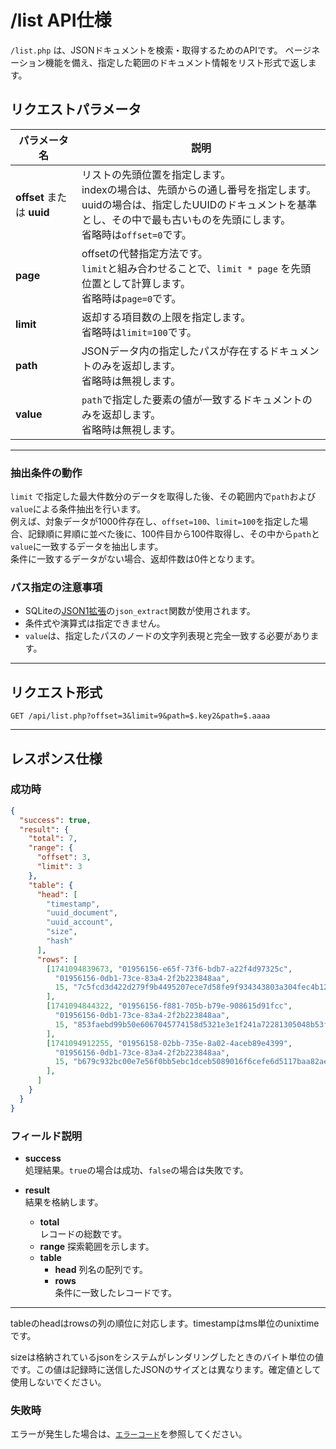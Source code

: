 # /list API仕様

`/list.php` は、JSONドキュメントを検索・取得するためのAPIです。
ページネーション機能を備え、指定した範囲のドキュメント情報をリスト形式で返します。

## リクエストパラメータ

| パラメータ名 | 説明 |
|---|---|
| **offset** または **uuid** | リストの先頭位置を指定します。<br>indexの場合は、先頭からの通し番号を指定します。<br>uuidの場合は、指定したUUIDのドキュメントを基準とし、その中で最も古いものを先頭にします。<br>省略時は`offset=0`です。 |
| **page** | offsetの代替指定方法です。<br>`limit`と組み合わせることで、`limit * page` を先頭位置として計算します。<br>省略時は`page=0`です。 |
| **limit** | 返却する項目数の上限を指定します。<br>省略時は`limit=100`です。 |
| **path** | JSONデータ内の指定したパスが存在するドキュメントのみを返却します。<br>省略時は無視します。 |
| **value** | `path`で指定した要素の値が一致するドキュメントのみを返却します。<br>省略時は無視します。 |

---

### 抽出条件の動作

`limit` で指定した最大件数分のデータを取得した後、その範囲内で`path`および`value`による条件抽出を行います。  
例えば、対象データが1000件存在し、`offset=100`、`limit=100`を指定した場合、記録順に昇順に並べた後に、100件目から100件取得し、その中から`path`と`value`に一致するデータを抽出します。  
条件に一致するデータがない場合、返却件数は0件となります。

### パス指定の注意事項

- SQLiteの[JSON1拡張](https://www.sqlite.org/json1.html#jexb)の`json_extract`関数が使用されます。
- 条件式や演算式は指定できません。
- `value`は、指定したパスのノードの文字列表現と完全一致する必要があります。

---

## リクエスト形式

```http
GET /api/list.php?offset=3&limit=9&path=$.key2&path=$.aaaa
```

---

## レスポンス仕様

### 成功時

```json
{
  "success": true,
  "result": {
    "total": 7,
    "range": {
      "offset": 3,
      "limit": 3
    },
    "table": {
      "head": [
        "timestamp",
        "uuid_document",
        "uuid_account",
        "size",
        "hash"
      ],
      "rows": [
        [1741094839673, "01956156-e65f-73f6-bdb7-a22f4d97325c",
          "01956156-0db1-73ce-83a4-2f2b223848aa",
          15, "7c5fcd3d422d279f9b4495207ece7d58fe9f934343803a304fec4b1216c51dc4"
        ],
        [1741094844322, "01956156-f881-705b-b79e-908615d91fcc",
          "01956156-0db1-73ce-83a4-2f2b223848aa",
          15, "853faebd99b50e6067045774158d5321e3e1f241a72281305048b53fe85fd9fc"
        ],
        [1741094912255, "01956158-02bb-735e-8a02-4aceb89e4399",
          "01956156-0db1-73ce-83a4-2f2b223848aa",
          15, "b679c932bc00e7e56f0bb5ebc1dceb5089016f6cefe6d5117baa82ae045feb99"
        ],
      ]
    }
  }
}
```

### フィールド説明

- **success**  
    処理結果。`true`の場合は成功、`false`の場合は失敗です。

- **result**  
    結果を格納します。
    - **total**  
        レコードの総数です。
    - **range**
        探索範囲を示します。
    - **table**  
        - **head**
            列名の配列です。
        - **rows**  
            条件に一致したレコードです。
---

tableのheadはrowsの列の順位に対応します。timestampはms単位のunixtimeです。

sizeは格納されているjsonをシステムがレンダリングしたときのバイト単位の値です。この値は記録時に送信したJSONのサイズとは異なります。確定値として使用しないでください。

### 失敗時

エラーが発生した場合は、[`エラーコード`](./errorcodes.md)を参照してください。

